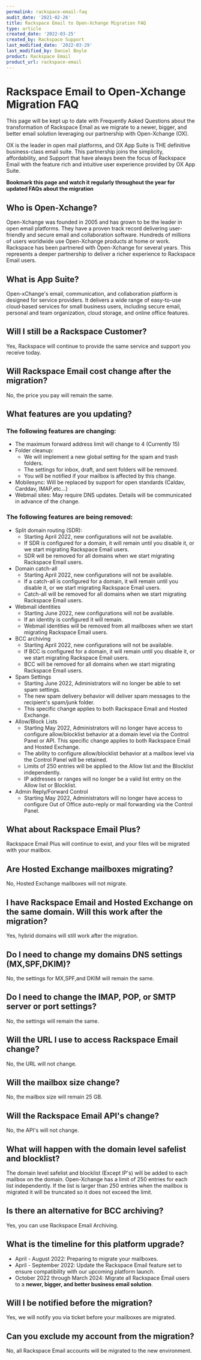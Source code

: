 ```yaml
---
permalink: rackspace-email-faq
audit_date: '2021-02-26'
title: Rackspace Email to Open-Xchange Migration FAQ
type: article
created_date: '2022-03-25'
created_by: Rackspace Support
last_modified_date: '2022-03-29'
last_modified_by: Daniel Boyle
product: Rackspace Email
product_url: rackspace-email
---
```


# Rackspace Email to Open-Xchange Migration FAQ
This page will be kept up to date with Frequently Asked Questions about the transformation of Rackspace Email as we migrate to a newer, bigger, and better email solution leveraging our partnership with Open-Xchange (OX).

OX is the leader in open mail platforms, and OX App Suite is THE definitive business-class email suite. This partnership joins the simplicity, affordability, and Support that have always been the focus of Rackspace Email with the feature rich and intuitive user experience provided by OX App Suite.

**Bookmark this page and watch it regularly throughout the year for updated FAQs about the migration**

## Who is Open-Xchange?
Open-Xchange was founded in 2005 and has grown to be the leader in open email platforms. They have a proven track record delivering user-friendly and secure email and collaboration software. Hundreds of millions of users worldwide use Open-Xchange products at home or work. Rackspace has been partnered with Open-Xchange for several years. This represents a deeper partnership to deliver a richer experience to Rackspace Email users.

## What is App Suite?
Open-xChange's email, communication, and collaboration platform is designed for service providers. It delivers a wide range of easy-to-use cloud‐based services for small business users, including secure email, personal and team organization, cloud storage, and online office features.

## Will I still be a Rackspace Customer?
Yes, Rackspace will continue to provide the same service and support you receive today.

## Will Rackspace Email cost change after the migration?
No, the price you pay will remain the same.

## What features are you updating? 

### The following features are changing: 
- The maximum forward address limit will change to 4 (Currently 15)
- Folder cleanup: 
	- We will implement a new global setting for the spam and trash folders.
	- The settings for inbox, draft, and sent folders will be removed.
	- You will be notified if your mailbox is affected by this change.
- Mobilesync: Will be replaced by support for open standards (Caldav, Carddav, IMAP,etc...) 
- Webmail sites: May require DNS updates. Details will be communicated in advance of the change.

### The following features are being removed:
- Split domain routing (SDR): 
	- Starting April 2022, new configurations will not be available.
	- If SDR is configured for a domain, it will remain until you disable it, or we start migrating Rackspace Email users.
	- SDR will be removed for all domains when we start migrating Rackspace Email users. 
- Domain catch-all
	- Starting April 2022, new configurations will not be available.
	- If a catch-all is configured for a domain, it will remain until you disable it, or we start migrating Rackspace Email users.
	- Catch-all will be removed for all domains when we start migrating Rackspace Email users.
- Webmail identities
	- Starting June 2022, new configurations will not be available.
	- If an identity is configured it will remain. 
	- Webmail identities will be removed from all mailboxes when we start migrating Rackspace Email users. 
- BCC archiving
	- Starting April 2022, new configurations will not be available.
	- If BCC is configured for a domain, it will remain until you disable it, or we start migrating Rackspace Email users.
	- BCC will be removed for all domains when we start migrating Rackspace Email users.
- Spam Settings
	- Starting June 2022, Administrators will no longer be able to set spam settings. 
	- The new spam delivery behavior will deliver spam messages to the recipient's spam/junk folder. 
    - This specific change applies to both Rackspace Email and Hosted Exchange.
- Allow/Block Lists
	- Starting May 2022, Administrators will no longer have access to configure allow/blocklist behavior at a domain level via the Control Panel or API. This specific change applies to both Rackspace Email and Hosted Exchange.
	- The ability to configure allow/blocklist behavior at a mailbox level via the Control Panel will be retained.
	- Limits of 250 entries will be applied to the Allow list and the Blocklist independently. 
	- IP addresses or ranges will no longer be a valid list entry on the Allow list or Blocklist.
- Admin Reply/Forward Control
	- Starting May 2022, Administrators will no longer have access to configure Out of Office auto-reply or mail forwarding via the Control Panel. 

## What about Rackspace Email Plus? 
Rackspace Email Plus will continue to exist, and your files will be migrated with your mailbox. 

## Are Hosted Exchange mailboxes migrating? 
No, Hosted Exchange mailboxes will not migrate. 

## I have Rackspace Email and Hosted Exchange on the same domain. Will this work after the migration? 
Yes, hybrid domains will still work after the migration. 

## Do I need to change my domains DNS settings (MX,SPF,DKIM)? 
No, the settings for MX,SPF,and DKIM will remain the same. 

## Do I need to change the IMAP, POP, or SMTP server or port settings?
No, the settings will remain the same. 

## Will the URL  I use to access Rackspace Email change?
No, the URL will not change.

## Will the mailbox size change?
No, the mailbox size will remain 25 GB. 

## Will the Rackspace Email API's change?
No, the API's will not change. 

## What will happen with the domain level safelist and blocklist?
The domain level safelist and blocklist (Except IP's) will be added to each mailbox on the domain. Open-Xchange has a limit of 250 entries for each list independently. If the list is larger than 250 entries when the mailbox is migrated it will be truncated so it does not exceed the limit.

## Is there an alternative for BCC archiving?
Yes, you can use Rackspace Email Archiving. 

## What is the timeline for this platform upgrade?
- April - August 2022: Preparing to migrate your mailboxes.
- April - September 2022: Update the Rackspace Email feature set to ensure compatibility with our upcoming platform launch. 
- October 2022 through March 2024: Migrate all Rackspace Email users to a **newer, bigger, and better business email solution**. 

## Will I be notified before the migration?
Yes, we will notify you via ticket before your mailboxes are migrated. 

## Can you exclude my account from the migration?
No, all Rackspace Email accounts will be migrated to the new environment. 